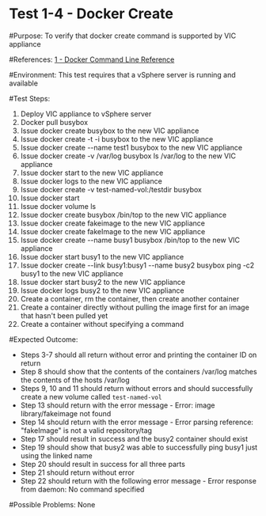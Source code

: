 Test 1-4 - Docker Create
=======

#Purpose:
To verify that docker create command is supported by VIC appliance

#References:
[1 - Docker Command Line Reference](https://docs.docker.com/engine/reference/commandline/create/)

#Environment:
This test requires that a vSphere server is running and available

#Test Steps:
1. Deploy VIC appliance to vSphere server
2. Docker pull busybox
3. Issue docker create busybox to the new VIC appliance
4. Issue docker create -t -i busybox to the new VIC appliance
5. Issue docker create --name test1 busybox to the new VIC appliance
6. Issue docker create -v /var/log busybox ls /var/log to the new VIC appliance
7. Issue docker start <containerID> to the new VIC appliance
8. Issue docker logs <containerID> to the new VIC appliance
9. Issue docker create -v test-named-vol:/testdir busybox
10. Issue docker start <containerID>
11. Issue docker volume ls
12. Issue docker create busybox /bin/top to the new VIC appliance
13. Issue docker create fakeimage to the new VIC appliance
14. Issue docker create fakeImage to the new VIC appliance
15. Issue docker create --name busy1 busybox /bin/top to the new VIC appliance
16. Issue docker start busy1 to the new VIC appliance
17. Issue docker create --link busy1:busy1 --name busy2 busybox ping -c2 busy1 to the new VIC appliance
18. Issue docker start busy2 to the new VIC appliance
19. Issue docker logs busy2 to the new VIC appliance
20. Create a container, rm the container, then create another container
21. Create a container directly without pulling the image first for an image that hasn't been pulled yet
22. Create a container without specifying a command

#Expected Outcome:
* Steps 3-7 should all return without error and printing the container ID on return
* Step 8 should show that the contents of the containers /var/log matches the contents of the hosts /var/log
* Steps 9, 10 and 11 should return without errors and should successfully create a new volume called `test-named-vol`
* Step 13 should return with the error message - Error: image library/fakeimage not found
* Step 14 should return with the error message - Error parsing reference: "fakeImage" is not a valid repository/tag
* Step 17 should result in success and the busy2 container should exist
* Step 19 should show that busy2 was able to successfully ping busy1 just using the linked name
* Step 20 should result in success for all three parts
* Step 21 should return without error
* Step 22 should return with the following error message - Error response from daemon: No command specified

#Possible Problems:
None